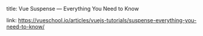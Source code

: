 title: Vue Suspense — Everything You Need to Know

link: https://vueschool.io/articles/vuejs-tutorials/suspense-everything-you-need-to-know/